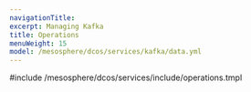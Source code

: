 ```yaml
---
navigationTitle:
excerpt: Managing Kafka
title: Operations
menuWeight: 15
model: /mesosphere/dcos/services/kafka/data.yml
---
```


#include /mesosphere/dcos/services/include/operations.tmpl
